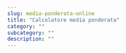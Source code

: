 ```yaml
---
slug: media-ponderata-online
title: "Calcolatore media ponderata"
category: ""
subcategory: ""
description: ""
---
```


